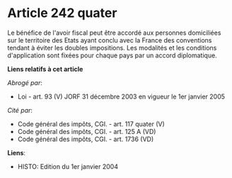 # Article 242 quater

Le bénéfice de l'avoir fiscal peut être accordé aux personnes domiciliées sur le territoire des Etats ayant conclu avec la
France des conventions tendant à éviter les doubles impositions. Les modalités et les conditions d'application sont fixées
pour chaque pays par un accord diplomatique.

**Liens relatifs à cet article**

_Abrogé par_:

  - Loi - art. 93 (V) JORF 31 décembre 2003 en vigueur le 1er janvier 2005

_Cité par_:

  - Code général des impôts, CGI. - art. 117 quater (V)
  - Code général des impôts, CGI. - art. 125 A (VD)
  - Code général des impôts, CGI. - art. 1736 (VD)

**Liens**:

  - HISTO: Edition du 1er janvier 2004

